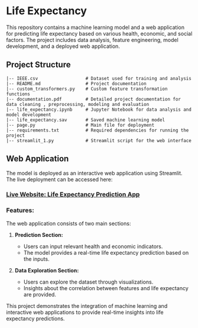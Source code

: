 # Life Expectancy 

This repository contains a machine learning model and a web application for predicting life expectancy based on various health, economic, and social factors. The project includes data analysis, feature engineering, model development, and a deployed web application.

## Project Structure

```
|-- IEEE.csv                  # Dataset used for training and analysis
|-- README.md                 # Project documentation
|-- custom_transformers.py    # Custom feature transformation functions
|-- documentation.pdf         # Detailed project documentation for data cleaning , preprocessing, modeling and evaluation 
|-- life_expectancy.ipynb     # Jupyter Notebook for data analysis and model development
|-- life_expectancy.sav       # Saved machine learning model
|-- page.py                   # Main file for deployment
|-- requirements.txt          # Required dependencies for running the project
|-- streamlit_1.py            # Streamlit script for the web interface
```

## Web Application

The model is deployed as an interactive web application using Streamlit. The live deployment can be accessed here:

### [Live Website: Life Expectancy Prediction App](https://life-expectancy-nycmree5t5vhxrxwamsc9h.streamlit.app/)

### Features:
The web application consists of two main sections:

1. **Prediction Section:**
   - Users can input relevant health and economic indicators.
   - The model provides a real-time life expectancy prediction based on the inputs.

2. **Data Exploration Section:**
   - Users can explore the dataset through visualizations.
   - Insights about the correlation between features and life expectancy are provided.

This project demonstrates the integration of machine learning and interactive web applications to provide real-time insights into life expectancy predictions.

